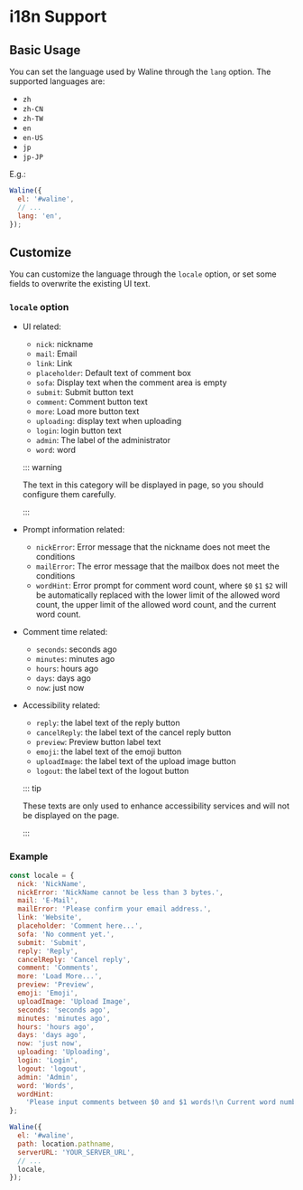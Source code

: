 # i18n Support

## Basic Usage

You can set the language used by Waline through the `lang` option. The supported languages are:

- `zh`
- `zh-CN`
- `zh-TW`
- `en`
- `en-US`
- `jp`
- `jp-JP`

E.g.:

```js
Waline({
  el: '#waline',
  // ...
  lang: 'en',
});
```

## Customize

You can customize the language through the `locale` option, or set some fields to overwrite the existing UI text.

### `locale` option

- UI related:

  - `nick`: nickname
  - `mail`: Email
  - `link`: Link
  - `placeholder`: Default text of comment box
  - `sofa`: Display text when the comment area is empty
  - `submit`: Submit button text
  - `comment`: Comment button text
  - `more`: Load more button text
  - `uploading`: display text when uploading
  - `login`: login button text
  - `admin`: The label of the administrator
  - `word`: word

  ::: warning

  The text in this category will be displayed in page, so you should configure them carefully.

  :::

- Prompt information related:

  - `nickError`: Error message that the nickname does not meet the conditions
  - `mailError`: The error message that the mailbox does not meet the conditions
  - `wordHint`: Error prompt for comment word count, where `$0` `$1` `$2` will be automatically replaced with the lower limit of the allowed word count, the upper limit of the allowed word count, and the current word count.

- Comment time related:

  - `seconds`: seconds ago
  - `minutes`: minutes ago
  - `hours`: hours ago
  - `days`: days ago
  - `now`: just now

- Accessibility related:

  - `reply`: the label text of the reply button
  - `cancelReply`: the label text of the cancel reply button
  - `preview`: Preview button label text
  - `emoji`: the label text of the emoji button
  - `uploadImage`: the label text of the upload image button
  - `logout`: the label text of the logout button

  ::: tip

  These texts are only used to enhance accessibility services and will not be displayed on the page.

  :::

### Example

```js
const locale = {
  nick: 'NickName',
  nickError: 'NickName cannot be less than 3 bytes.',
  mail: 'E-Mail',
  mailError: 'Please confirm your email address.',
  link: 'Website',
  placeholder: 'Comment here...',
  sofa: 'No comment yet.',
  submit: 'Submit',
  reply: 'Reply',
  cancelReply: 'Cancel reply',
  comment: 'Comments',
  more: 'Load More...',
  preview: 'Preview',
  emoji: 'Emoji',
  uploadImage: 'Upload Image',
  seconds: 'seconds ago',
  minutes: 'minutes ago',
  hours: 'hours ago',
  days: 'days ago',
  now: 'just now',
  uploading: 'Uploading',
  login: 'Login',
  logout: 'logout',
  admin: 'Admin',
  word: 'Words',
  wordHint:
    'Please input comments between $0 and $1 words!\n Current word number: $2',
};

Waline({
  el: '#waline',
  path: location.pathname,
  serverURL: 'YOUR_SERVER_URL',
  // ...
  locale,
});
```
